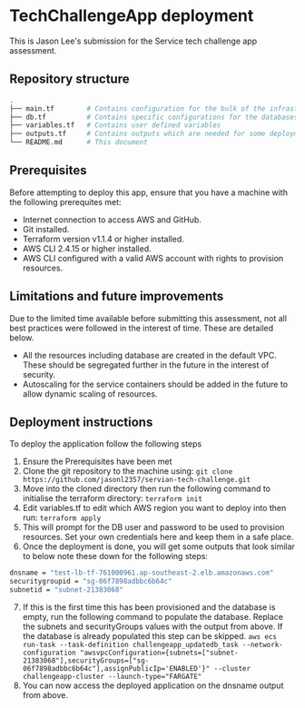# TechChallengeApp deployment

This is Jason Lee's submission for the Service tech challenge app assessment.

## Repository structure

``` sh
.
├── main.tf        # Contains configuration for the bulk of the infrastructure including the applications to be deployed
├── db.tf          # Contains specific configurations for the databases
├── variables.tf   # Contains user defined variables
├── outputs.tf     # Contains outputs which are needed for some deployment steps
└── README.md      # This document
```

## Prerequisites

Before attempting to deploy this app, ensure that you have a machine with the following prerequites met:

- Internet connection to access AWS and GitHub.
- Git installed.
- Terraform version v1.1.4 or higher installed.
- AWS CLI 2.4.15 or higher installed.
- AWS CLI configured with a valid AWS account with rights to provision resources.

## Limitations and future improvements

Due to the limited time available before submitting this assessment, not all best practices were followed in the interest of time. These are detailed below.

- All the resources including database are created in the default VPC. These should be segregated further in the future in the interest of security.
- Autoscaling for the service containers should be added in the future to allow dynamic scaling of resources.

## Deployment instructions

To deploy the application follow the following steps

1. Ensure the Prerequisites have been met
2. Clone the git repository to the machine using:
`git clone https://github.com/jasonl2357/servian-tech-challenge.git`
3. Move into the cloned directory then run the following command to initialise the terraform directory:
`terraform init`
4. Edit variables.tf to edit which AWS region you want to deploy into then run:
`terraform apply`
5. This will prompt for the DB user and password to be used to provision resources. Set your own credentials here and keep them in a safe place.
6. Once the deployment is done, you will get some outputs that look similar to below note these down for the following steps:
``` sh
dnsname = "test-lb-tf-761000961.ap-southeast-2.elb.amazonaws.com"
securitygroupid = "sg-06f7898adbbc6b64c"
subnetid = "subnet-21383068"
```
7. If this is the first time this has been provisioned and the database is empty, run the following command to populate the database. Replace the subnets and securityGroups values with the output from above. If the database is already populated this step can be skipped.
`aws ecs run-task --task-definition challengeapp_updatedb_task --network-configuration "awsvpcConfiguration={subnets=["subnet-21383068"],securityGroups=["sg-06f7898adbbc6b64c"],assignPublicIp='ENABLED'}" --cluster challengeapp-cluster --launch-type="FARGATE"`
8. You can now access the deployed application on the dnsname output from above.

